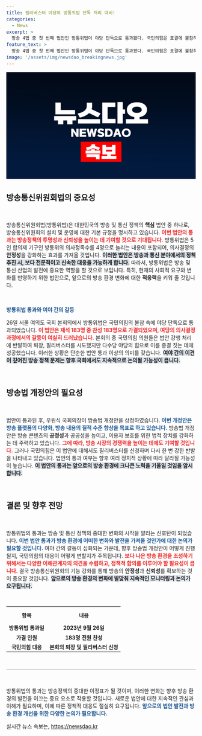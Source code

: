```yaml
---
title: 필리버스터 야당의 방통위법 단독 처리 대비!
categories:
  - News
excerpt: >
  방송 4법 중 첫 번째 법안인 방통위법이 야당 단독으로 통과됐다. 국민의힘은 표결에 불참하며 필리버스터로 반발하였고, 다음 법안인 방송법 개정안도 긴 논쟁이 예고된다. 이 여의도 정치의 폭풍전야, 당신의 의견은 무엇인가?
feature_text: >
  방송 4법 중 첫 번째 법안인 방통위법이 야당 단독으로 통과됐다. 국민의힘은 표결에 불참하며 필리버스터로 반발하였고, 다음 법안인 방송법 개정안도 긴 논쟁이 예고된다. 이 여의도 정치의 폭풍전야, 당신의 의견은 무엇인가?
image: '/assets/img/newsdao_breakingnews.jpg'
---
```


<p><img src="/assets/img/newsdao_breakingnews.jpg" alt="ontimetimes 속보" /></p>

<h2 data-ke-size="size26">방송통신위원회법의 중요성</h2>

<p data-ke-size="size16">&nbsp;</p>

<p>방송통신위원회법(방통위법)은 대한민국의 방송 및 통신 정책의 <b>핵심</b> 법안 중 하나로, 방송통신위원회의 설치 및 운영에 대한 기본 규정을 명시하고 있습니다. <b><span style="color: #ee2323;">이번 법안의 통과는 방송정책의 투명성과 신뢰성을 높이는 데 기여할 것으로 기대됩니다.</span></b> 방통위법은 5인 합의제 기구인 방통위의 의사정족수를 4명으로 늘리는 내용이 포함되어, 의사결정의 <b>안정성</b>을 강화하는 효과를 가져올 것입니다. <b><span style="background-color: #21538527;">이러한 법안은 방송과 통신 분야에서의 정책 추진 시, 보다 전문적이고 신속한 대응을 가능하게 합니다.</span></b> 따라서, 방통위법은 방송 및 통신 산업의 발전에 중요한 역할을 할 것으로 보입니다. 특히, 현재의 사회적 요구와 변화를 반영하기 위한 법안으로, 앞으로의 방송 환경 변화에 대한 <b>적응력</b>을 키워 줄 것입니다.</p>

<p data-ke-size="size16">&nbsp;</p>

<p><b><span style="color: #1a5490;">방통위법 통과와 여야 간의 갈등</span></b></p>

<p>26일 서울 여의도 국회 본회의에서 방통위법은 국민의힘의 불참 속에 야당 단독으로 통과되었습니다. <b><span style="color: #ee2323;">이 법안은 재석 183명 중 찬성 183명으로 가결되었으며, 여당의 의사결정 과정에서의 갈등이 여실히 드러났습니다.</span></b> 본회의 중 국민의힘 의원들은 법안 강행 처리에 반발하여 퇴장, 필리버스터를 시도했지만 다수당 야당의 힘으로 이를 종결 짓는 데에 성공했습니다. 이러한 상황은 단순한 법안 통과 이상의 의미를 갖습니다. <b><span style="background-color: #21538527;">여야 간의 이견이 깊어진 방송 정책 문제는 향후 국회에서도 지속적으로 논의될 가능성이 큽니다.</span></b></p>

<p data-ke-size="size16">&nbsp;</p>

<h2 data-ke-size="size26">방송법 개정안의 필요성</h2>

<p data-ke-size="size16">&nbsp;</p>

<p>법안이 통과된 후, 우원식 국회의장이 방송법 개정안을 상정하였습니다. <b><span style="color: #1a5490;">이번 개정안은 방송 플랫폼의 다양화, 방송 내용의 질적 수준 향상을 목표로 하고 있습니다.</span></b> 방송법 개정안은 방송 콘텐츠의 <b>공정성</b>과 공공성을 높이고, 이용자 보호를 위한 법적 장치를 강화하는 데 주력하고 있습니다. <b><span style="color: #ee2323;">그에 따라, 방송 시장의 경쟁력을 높이는 데에도 기여할 것입니다.</span></b> 그러나 국민의힘은 이 법안에 대해서도 필리버스터를 신청하며 다시 한 번 강한 반발을 나타내고 있습니다. 법안의 통과 여부는 향후 여러 정치적 상황에 따라 달라질 가능성이 높습니다. <b><span style="background-color: #21538527;">이 법안의 통과는 앞으로의 방송 환경에 크나큰 노력을 기울일 것임을 암시합니다.</span></b> </p>

<p data-ke-size="size16">&nbsp;</p>

<h2 data-ke-size="size26">결론 및 향후 전망</h2>

<p data-ke-size="size16">&nbsp;</p>

<p>방통위법의 통과는 방송 및 통신 정책의 중대한 변화의 시작을 알리는 신호탄이 되었습니다. <b><span style="color: #1a5490;">이번 법안 통과가 방송 환경에 어떠한 변화와 발전을 가져올 것인가에 대한 논의가 필요할 것입니다.</span></b> 여야 간의 갈등이 심화되는 가운데, 향후 방송법 개정안이 어떻게 진행될지, 국민의힘의 대응이 어떻게 변할지가 주목됩니다. <b><span style="color: #ee2323;">보다 나은 방송 환경을 조성하기 위해서는 다양한 이해관계자의 의견을 수렴하고, 정책적 합의를 이루어야 할 필요성이 큽니다.</span></b> 결국 방송통신위원회의 기능 강화를 통해 방송의 <b>안정성</b>과 <b>신뢰성</b>를 확보하는 것이 중요할 것입니다. <b><span style="background-color: #21538527;">앞으로의 방송 환경의 변화에 발맞춰 지속적인 모니터링과 논의가 요구됩니다.</span></b></p>

<p data-ke-size="size16">&nbsp;</p>

<table style="width: 100%; border-collapse: collapse;">
  <tr>
    <th style="text-align: center; height: 37px;"><b>항목</b></th>
    <th style="text-align: center; height: 37px;"><b>내용</b></th>
  </tr>
  <tr>
    <td style="text-align: center; height: 17px;"><b>방통위법 통과일</b></td>
    <td style="text-align: center; height: 17px;"><b>2023년 9월 26일</b></td>
  </tr>
  <tr>
    <td style="text-align: center; height: 17px;"><b>가결 인원</b></td>
    <td style="text-align: center; height: 17px;"><b>183명 전원 찬성</b></td>
  </tr>
  <tr>
    <td style="text-align: center; height: 17px;"><b>국민의힘 대응</b></td>
    <td style="text-align: center; height: 17px;"><b>본회의 퇴장 및 필리버스터 신청</b></td>
  </tr>
</table>

<p data-ke-size="size16">&nbsp;</p>

<hr style="height:2px; border:none; background-color:#ccc;" /> 

<p data-ke-size="size16">&nbsp;</p>

<p>방통위법의 통과는 방송정책의 중대한 이정표가 될 것이며, 이러한 변화는 향후 방송 환경의 발전을 이끄는 중요 요소로 작용할 것입니다. 새로운 법안에 대한 지속적인 관심과 이해가 필요하며, 이에 따른 정책적 대응도 절실히 요구됩니다. <b><span style="color: #1a5490;">앞으로의 법안 발전과 방송 환경 개선을 위한 다양한 논의가 필요합니다.</span></b></p>
실시간 뉴스 속보는, <a href="https://newsdao.kr" rel="dofollow">https://newsdao.kr</a>



